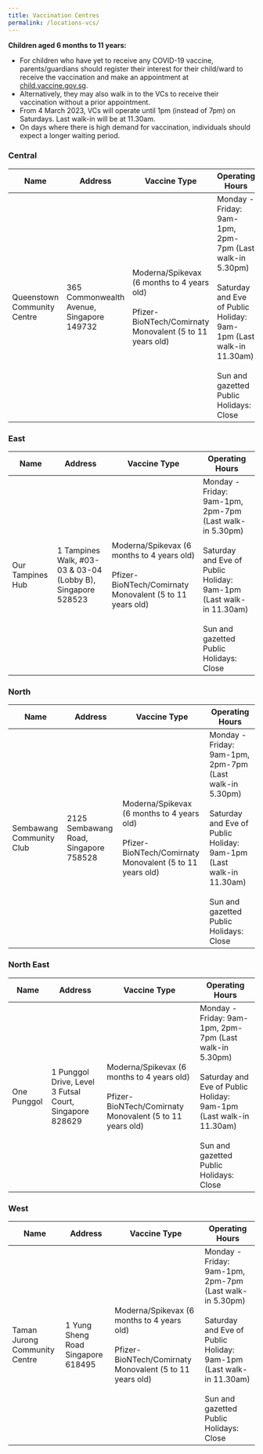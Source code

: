 ```yaml
---
title: Vaccination Centres
permalink: /locations-vcs/
---
```

**Children aged 6 months to 11 years:**
* For children who have yet to receive any COVID-19 vaccine, parents/guardians should register their interest for their child/ward to receive the vaccination and make an appointment at [child.vaccine.gov.sg](https://child.vaccine.gov.sg).
* Alternatively, they may also walk in to the VCs to receive their vaccination without a prior appointment.
* From 4 March 2023, VCs will operate until 1pm (instead of 7pm) on Saturdays. Last walk-in will be at 11.30am.
* On days where there is high demand for vaccination, individuals should expect a longer waiting period.

### **Central**
<table>
  <thead>
    <tr>
      <th>Name</th>
      <th>Address</th>
			<th>Vaccine Type</th>
			<th>Operating Hours</th>
    </tr>
  </thead>
  <tbody>	
    <tr>
      <td>Queenstown
Community Centre </td>
      <td>365 Commonwealth Avenue, Singapore
149732</td>
			<td>Moderna/Spikevax (6
months to 4 years old)<br><br>
Pfizer-
BioNTech/Comirnaty Monovalent
(5 to 11 years old)</td>
			<td>Monday - Friday: 9am-1pm, 2pm-7pm (Last walk-in 5.30pm)<br><br>Saturday and Eve of Public Holiday: 9am-1pm (Last walk-in 11.30am)<br><br>Sun and gazetted Public Holidays: Close</td>
    </tr>		
	</tbody>
</table>

### **East**
<table>
  <thead>
    <tr>
      <th>Name</th>
      <th>Address</th>
			<th>Vaccine Type</th>
			<th>Operating Hours</th>
    </tr>
  </thead>
  <tbody>	
    <tr>
      <td>Our Tampines Hub</td>
      <td>1 Tampines Walk, #03-03 & 03-04
(Lobby B), Singapore 528523</td>
			<td>Moderna/Spikevax (6
months to 4 years old)<br><br>
Pfizer-BioNTech/Comirnaty Monovalent (5 to 11 years old)</td>
			<td>Monday - Friday: 9am-1pm, 2pm-7pm (Last walk-in 5.30pm)<br><br>Saturday and Eve of Public Holiday: 9am-1pm (Last walk-in 11.30am)<br><br>Sun and gazetted Public Holidays: Close</td>
    </tr>
	</tbody>
</table>

### **North**
<table>
  <thead>
    <tr>
      <th>Name</th>
      <th>Address</th>
			<th>Vaccine Type</th>
			<th>Operating Hours</th>
    </tr>
  </thead>
  <tbody>	
    <tr>
      <td>Sembawang Community Club</td>
      <td>2125 Sembawang Road, Singapore
758528</td>
			<td>Moderna/Spikevax (6
months to 4 years old)<br><br>
Pfizer-BioNTech/Comirnaty Monovalent (5 to 11 years old)</td>
			<td>Monday - Friday: 9am-1pm, 2pm-7pm (Last walk-in 5.30pm)<br><br>Saturday and Eve of Public Holiday: 9am-1pm (Last walk-in 11.30am)<br><br>Sun and gazetted Public Holidays: Close</td>
    </tr>
	</tbody>
</table>

### **North East**
<table>
  <thead>
    <tr>
      <th>Name</th>
      <th>Address</th>
			<th>Vaccine Type</th>
			<th>Operating Hours</th>
    </tr>
  </thead>
  <tbody>	
    <tr>
      <td>One Punggol</td>
      <td>1 Punggol Drive, Level 3 Futsal Court,
Singapore 828629</td>
			<td>Moderna/Spikevax (6 months to 4 years old)<br><br>
Pfizer- BioNTech/Comirnaty Monovalent (5 to 11 years old)</td>
<td>Monday - Friday: 9am-1pm, 2pm-7pm (Last walk-in 5.30pm)<br><br>Saturday and Eve of Public Holiday: 9am-1pm (Last walk-in 11.30am)<br><br>Sun and gazetted Public Holidays: Close</td>		
   </tr>
	</tbody>
</table>

### **West**
<table>
  <thead>
    <tr>
      <th>Name</th>
      <th>Address</th>
			<th>Vaccine Type</th>
			<th>Operating Hours</th>
    </tr>
  </thead>
  <tbody>	
			 <tr>
      <td>Taman Jurong Community Centre</td>
      <td>1 Yung Sheng Road Singapore 618495</td>
			<td>Moderna/Spikevax (6 months to 4 years old)<br><br>Pfizer- BioNTech/Comirnaty Monovalent (5 to 11 years old)
				 </td>
			<td>Monday - Friday: 9am-1pm, 2pm-7pm (Last walk-in 5.30pm)<br><br>Saturday and Eve of Public Holiday: 9am-1pm (Last walk-in 11.30am)<br><br>Sun and gazetted Public Holidays: Close</td>
				    </tr>
	</tbody>
</table>